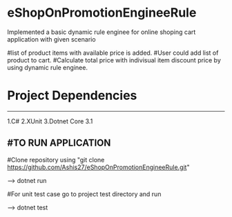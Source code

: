 # eShopOnPromotionEngineeRule

Implemented a basic dynamic rule enginee for online shoping cart application with given scenario

#list of product items with available price is added. 
#User could add list of product to cart.
#Calculate total price with indivisual item discount price by using dynamic rule enginee.

# Project Dependencies
------------------------------------
1.C#
2.XUnit
3.Dotnet Core 3.1

#TO RUN APPLICATION
--------------------
#Clone repository using "git clone https://github.com/Ashis27/eShopOnPromotionEngineeRule.git"

--> dotnet run

#For unit test case go to project test directory and run

--> dotnet test

